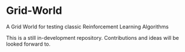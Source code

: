 # Grid-World
A Grid World for testing classic Reinforcement Learning Algorithms


This is a still in-development repository. Contributions and ideas will be looked forward to.
